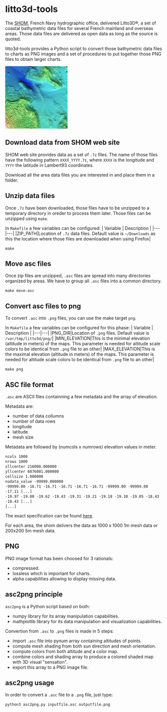 # litto3d-tools

The [SHOM](https://www.shom.fr/), French Navy hydrographic office, delivered Litto3D&reg;, a set of coastal bathymetric data files for several French mainland and overseas areas.
Those data files are delivered as open data as long as the source is quoted.

litto3d-tools provides a Python script to convert those bathymetric data files to charts as PNG images and a set of procedures to put together those PNG files to obtain larger charts.

![Litto3D chart](images/litto3d-tiny.png)

## Download data from SHOM web site
SHOM web site provides data as a set of `.7z` files.
The name of those files have the following pattern `XXXX_YYYY.7z`, where `XXXX` is the longitude and `YYYY` the latitude in Lambert93 coordinates.

Download all the area data files you are interested in and place them in a folder.

## Unzip data files
Once `.7z` have been downloaded, those files have to be unzipped to a temporary directory in oreder to process them later.
Those files can be unzipped using `make`.

In `Makefile` a few variables can be configured:
| Variable | Description |
|---|---|
|ZIP_PATH|Location of `.7z` data files. Default value is `~/Downloads` as this the location where those files are downloaded when using Firefox|

```
make
```

## Move asc files
Once zip files are unzipped, `.asc` files are spread into many directories organized by areas.
We have to group all `.asc` files into a common directory.

```
make move-asc
```

## Convert asc files to png
To convert `.asc` into `.png` files, you can use the make target `png`.

In `Makefile` a few variables can be configured for this phase:
| Variable | Description |
|---|---|
|PNG_DIR|Location of `.png` files. Default value is `/var/tmp/litto3d/png/`|
|MIN_ELEVATION|This is the minimal elevation (altitude in meters) of the maps. This parameter is needed for altitude scale colors to be identical from `.png` file to an other|
|MAX_ELEVATION|This is the maximal elevation (altitude in meters) of the maps. This parameter is needed for altitude scale colors to be identical from `.png` file to an other|

```
make png
```

## ASC file format
`.asc` are ASCII files containning a few metadata and the array of elevation.

Metadata are:
* number of data collumns
* number of data rows
* longitude
* latitude
* mesh size

Metadata are followed by (numcols x numrows) elevation values in meter.

```
ncols 1000
nrows 1000
xllcenter 216000.000000
yllcenter 6876001.000000
cellsize 1.000000
nodata_value -99999.000000
-99999.00 -16.71 -16.71 -16.71 -16.71 -16.71 -99999.00 -99999.00 -17.11 [...]
-19.97 -19.80 -19.62 -19.43 -19.31 -19.21 -19.18 -19.10 -19.05 -18.43 -18.43 [...]
[...]
```

The exact specification can be found [here](https://services.data.shom.fr/static/specifications/DC_Litto3D.pdf).

For each area, the shom delivers the data as 1000 x 1000 1m mesh data or 200x200 5m mesh data.

## PNG
PNG image format has been choosed for 3 rationals:
* compressed.
* lossless which is important for charts.
* alpha capabilities allowing to display missing data.

## asc2png principle
`asc2png` is a Python script based on both:
* numpy library for its array manipulation capabilities.
* mathplotlib library for its data manipulation and visualization capabilities.

Convertion from `.asc` to `.png` files is made in 5 steps:
* import `.asc` file into pynum array containing altitudes of points.
* compute mesh shading from both sun direction and mesh orientation.
* compute colors from both altitude and a color map.
* combine colors and shading array to produce a colored shaded map with 3D visual "sensation".
* export this array to a PNG image file.

## asc2png usage
In order to convert a `.asc` file to a `.png` file, just type:
```
python3 asc2png.py inputfile.asc outputfile.png
```

